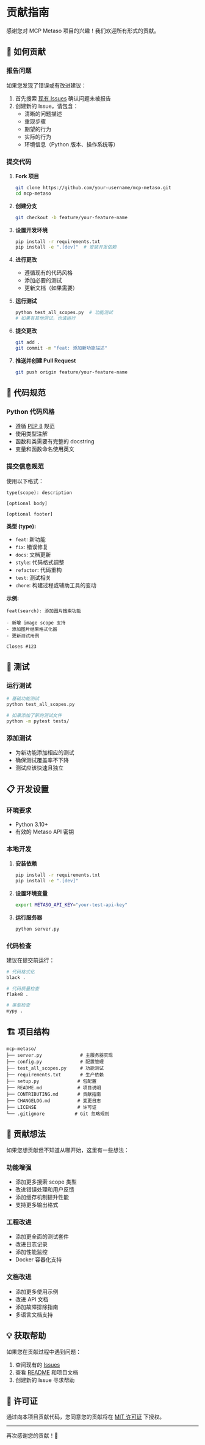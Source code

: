 # 贡献指南

感谢您对 MCP Metaso 项目的兴趣！我们欢迎所有形式的贡献。

## 🤝 如何贡献

### 报告问题

如果您发现了错误或有改进建议：

1. 首先搜索 [现有 Issues](https://github.com/your-username/mcp-metaso/issues) 确认问题未被报告
2. 创建新的 Issue，请包含：
   - 清晰的问题描述
   - 重现步骤
   - 期望的行为
   - 实际的行为
   - 环境信息（Python 版本、操作系统等）

### 提交代码

1. **Fork 项目**
   ```bash
   git clone https://github.com/your-username/mcp-metaso.git
   cd mcp-metaso
   ```

2. **创建分支**
   ```bash
   git checkout -b feature/your-feature-name
   ```

3. **设置开发环境**
   ```bash
   pip install -r requirements.txt
   pip install -e ".[dev]"  # 安装开发依赖
   ```

4. **进行更改**
   - 遵循现有的代码风格
   - 添加必要的测试
   - 更新文档（如果需要）

5. **运行测试**
   ```bash
   python test_all_scopes.py  # 功能测试
   # 如果有其他测试，也请运行
   ```

6. **提交更改**
   ```bash
   git add .
   git commit -m "feat: 添加新功能描述"
   ```

7. **推送并创建 Pull Request**
   ```bash
   git push origin feature/your-feature-name
   ```

## 📝 代码规范

### Python 代码风格

- 遵循 [PEP 8](https://peps.python.org/pep-0008/) 规范
- 使用类型注解
- 函数和类需要有完整的 docstring
- 变量和函数命名使用英文

### 提交信息规范

使用以下格式：

```
type(scope): description

[optional body]

[optional footer]
```

**类型 (type):**
- `feat`: 新功能
- `fix`: 错误修复
- `docs`: 文档更新
- `style`: 代码格式调整
- `refactor`: 代码重构
- `test`: 测试相关
- `chore`: 构建过程或辅助工具的变动

**示例:**
```
feat(search): 添加图片搜索功能

- 新增 image scope 支持
- 添加图片结果格式化器
- 更新测试用例

Closes #123
```

## 🧪 测试

### 运行测试

```bash
# 基础功能测试
python test_all_scopes.py

# 如果添加了新的测试文件
python -m pytest tests/
```

### 添加测试

- 为新功能添加相应的测试
- 确保测试覆盖率不下降
- 测试应该快速且独立

## 📋 开发设置

### 环境要求

- Python 3.10+
- 有效的 Metaso API 密钥

### 本地开发

1. **安装依赖**
   ```bash
   pip install -r requirements.txt
   pip install -e ".[dev]"
   ```

2. **设置环境变量**
   ```bash
   export METASO_API_KEY="your-test-api-key"
   ```

3. **运行服务器**
   ```bash
   python server.py
   ```

### 代码检查

建议在提交前运行：

```bash
# 代码格式化
black .

# 代码质量检查
flake8 .

# 类型检查
mypy .
```

## 🏗️ 项目结构

```
mcp-metaso/
├── server.py              # 主服务器实现
├── config.py              # 配置管理
├── test_all_scopes.py     # 功能测试
├── requirements.txt       # 生产依赖
├── setup.py              # 包配置
├── README.md             # 项目说明
├── CONTRIBUTING.md       # 贡献指南
├── CHANGELOG.md          # 变更日志
├── LICENSE               # 许可证
└── .gitignore           # Git 忽略规则
```

## 🎯 贡献想法

如果您想贡献但不知道从哪开始，这里有一些想法：

### 功能增强
- 添加更多搜索 scope 类型
- 改进错误处理和用户反馈
- 添加缓存机制提升性能
- 支持更多输出格式

### 工程改进
- 添加更全面的测试套件
- 改进日志记录
- 添加性能监控
- Docker 容器化支持

### 文档改进
- 添加更多使用示例
- 改进 API 文档
- 添加故障排除指南
- 多语言文档支持

## 💡 获取帮助

如果您在贡献过程中遇到问题：

1. 查阅现有的 [Issues](https://github.com/your-username/mcp-metaso/issues)
2. 查看 [README](README.md) 和项目文档
3. 创建新的 Issue 寻求帮助

## 📄 许可证

通过向本项目贡献代码，您同意您的贡献将在 [MIT 许可证](LICENSE) 下授权。

---

再次感谢您的贡献！🎉 
